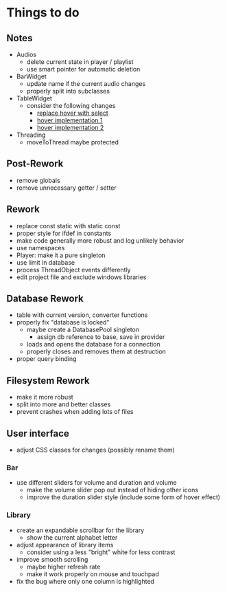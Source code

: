 # Things to do

## Notes
- Audios
  - delete current state in player / playlist
  - use smart pointer for automatic deletion
- BarWidget
  - update name if the current audio changes
  - properly split into subclasses
- TableWidget
  - consider the following changes
    - [replace hover with select](https://stackoverflow.com/questions/8644367/how-to-highlight-a-row-in-qtablewidget)
    - [hover implementation 1](https://stackoverflow.com/questions/20565930/qtableview-how-can-i-highlight-the-entire-row-for-mouse-hover)
    - [hover implementation 2](https://stackoverflow.com/questions/23111075/how-to-highlight-the-entire-row-on-mouse-hover-in-qtablewidget-qt5)
- Threading
  - moveToThread maybe protected

##  Post-Rework
- remove globals
- remove unnecessary getter / setter

## Rework
- replace const static with static const
- proper style for ifdef in constants
- make code generally more robust and log unlikely behavior
- use namespaces
- Player: make it a pure singleton
- use limit in database
- process ThreadObject events differently
- edit project file and exclude windows libraries

## Database Rework
- table with current version, converter functions
- properly fix "database is locked"
  - maybe create a DatabasePool singleton
    - assign db reference to base, save in provider
  - loads and opens the database for a connection
  - properly closes and removes them at destruction
- proper query binding

## Filesystem Rework
- make it more robust
- split into more and better classes
- prevent crashes when adding lots of files

## User interface
- adjust CSS classes for changes (possibly rename them)

### Bar
- use different sliders for volume and duration and volume
  - make the volume slider pop out instead of hiding other icons
  - improve the duration slider style (include some form of hover effect)

### Library
- create an expandable scrollbar for the library
  - show the current alphabet letter
- adjust appearance of library items
  - consider using a less "bright" white for less contrast
- improve smooth scrolling
  - maybe higher refresh rate
  - make it work properly on mouse and touchpad
- fix the bug where only one column is highlighted